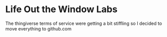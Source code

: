 # Life Out the Window Labs

The thingiverse terms of service were getting a bit stiffling so I decided to move everything to github.com
